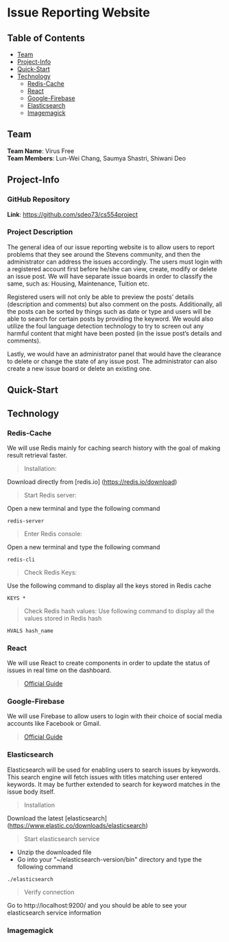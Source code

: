 # Issue Reporting Website

## **Table of Contents**

- [Team](#team)
- [Project-Info](#project-info)
- [Quick-Start](#quick-start)
- [Technology](#technology)
  * [Redis-Cache](#redis-cache)
  * [React](#react)
  * [Google-Firebase](#google-firebase)
  * [Elasticsearch](#elasticsearch)
  * [Imagemagick](#imagemagick)

## **Team**

**Team Name**: Virus Free <br />
**Team Members**: Lun-Wei Chang, Saumya Shastri, Shiwani Deo

## **Project-Info**

### GitHub Repository
**Link**: https://github.com/sdeo73/cs554project

### Project Description

  The general idea of our issue reporting website is to allow users to report problems that they see around the Stevens community, and then the administrator can address the issues accordingly. The users must login with a registered account first before he/she can view, create, modify or delete an issue post. We will have separate issue boards in order to classify the same, such as: Housing, Maintenance, Tuition etc. <br />
  
  Registered users will not only be able to preview the posts’ details (description and comments) but also comment on the posts. Additionally, all the posts can be sorted by things such as date or type and users will be able to search for certain posts by providing the keyword. We would also utilize the foul language detection technology to try to screen out any harmful content that might have been posted (in the issue post’s details and comments). <br />
  
  Lastly, we would have an administrator panel that would have the clearance to delete or change the state of any issue post. The administrator can also create a new issue board or delete an existing one. 

## **Quick-Start**

## **Technology**

### Redis-Cache

We will use Redis mainly for caching search history with the goal of making result retrieval faster.
> Installation:

Download directly from [redis.io] (https://redis.io/download)
> Start Redis server:

Open a new terminal and type the following command
```
redis-server
```
> Enter Redis console:

Open a new terminal and type the following command
```
redis-cli
```
> Check Redis Keys:

Use the following command to display all the keys stored in Redis cache
```
KEYS *
```
> Check Redis hash values:
Use following command to display all the values stored in Redis hash
```
HVALS hash_name
```

### React

We will use React to create components in order to update the status of issues in real time on the dashboard.
> [Official Guide](https://reactjs.org/)

### Google-Firebase

We will use Firebase to allow users to login with their choice of social media accounts like Facebook or Gmail.
> [Official Guide](https://firebase.google.com/docs/guides)

### Elasticsearch

Elasticsearch will be used for enabling users to search issues by keywords. This search engine will fetch issues with titles matching user entered keywords. It may be further extended to search for keyword matches in the issue body itself.
> Installation

Download the latest [elasticsearch] (https://www.elastic.co/downloads/elasticsearch)
> Start elasticsearch service

- Unzip the downloaded file
- Go into your "~/elasticsearch-version/bin" directory and type the following command
```
./elasticsearch
```
> Verify connection

Go to http://localhost:9200/ and you should be able to see your elasticsearch service information
### Imagemagick
